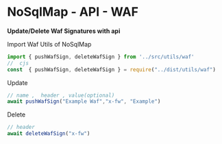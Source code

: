 # NoSqlMap - API - WAF

**Update/Delete Waf Signatures with api**

<p>Import Waf Utils of NoSqlMap</p>

```js
import { pushWafSign, deleteWafSign } from '../src/utils/waf'
//  cjs
const  { pushWafSign, deleteWafSign } = require("../dist/utils/waf")
```

<p> Update </p>

```js
// name ,  header , value(optional)
await pushWafSign("Example Waf","x-fw", "Example")
```

<p> Delete </p>

```js
// header
await deleteWafSign("x-fw")
```